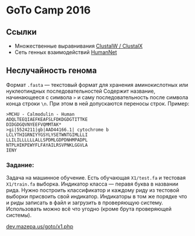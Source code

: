 #  GoTo Camp 2016

## Ссылки

 * Множественные выравнивания [ClustalW / ClustalX](http://www.clustal.org/clustal2/)
 * Сеть генных взаимодействий [HumanNet](http://www.functionalnet.org/humannet/download.html)


## Неслучайность генома

Формат `.fasta` — текстовый формат для хранения аминокислотных или нуклеотиндных последовательностей Содержит название, начинающееся с символа `>` и саму последовательность после символа конца строки `\n`. При этом в ней допускаются переносы строк. Пример:

~~~
>MCHU - Calmodulin - Human
ADQLTEEQIAEFKEAFSLFDKDGDGTITTKE
DIDGDGQVNYEEFVQMMTAK*
>gi|5524211|gb|AAD44166.1| cytochrome b
LCLYTHIGRNIYYGSYLYSETWNTGIMLLLI
LLILILLLLLLALLSPDMLGDPDNHMPADPL
NTPLHIKPEWYFLFAYAILRSVPNKLGGVLA
IENY
~~~

### Задание:

Задача на машинное обучение. Есть обучающая `X1/test.fa` и тестовая `X1/train.fa` выборка. Индикатор класса — перавя буква в названии рида. Нужно построить классификатор и каждому риду из тестовой выборки присвоить свой индикатор. Индикаторы в том же порядке что и риды записать в файл и загрузить в проверяющую систему. Использовать можно всё что угодно (кроме брута проверяющей системы).

[dev.mazepa.us/goto/x1.php](http://dev.mazepa.us/goto/x1.php)
